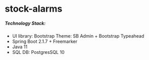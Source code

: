 # stock-alarms

##### Technology Stack:
* UI library: Bootstrap Theme: SB Admin + Bootstrap Typeahead
* Spring Boot 2.1.7  + Freemarker
* Java 11
* SQL DB: PostgresSQL 10